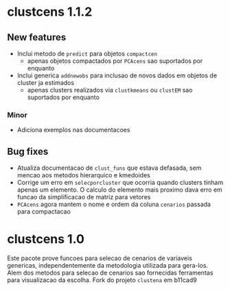 # clustcens 1.1.2

## New features

* Inclui metodo de `predict` para objetos `compactcen`
  * apenas objetos compactados por `PCAcens` sao suportados por enquanto
* Inclui generica `addnewobs` para inclusao de novos dados em objetos de cluster ja estimados
  * apenas clusters realizados via `clustkmeans` ou `clustEM` sao suportados por enquanto

### Minor

* Adiciona exemplos nas documentacoes

## Bug fixes

* Atualiza documentacao de `clust_funs` que estava defasada, sem mencao aos metodos hierarquico e
  kmedoides
* Corrige um erro em `selecporcluster` que ocorria quando clusters tinham apenas um elemento. O 
  calculo do elemento mais proximo dava erro em funcao da simplificacao de matriz para vetores
* `PCAcens` agora mantem o nome e ordem da coluna `cenarios` passada para compactacao

# clustcens 1.0

Este pacote prove funcoes para selecao de cenarios de variaveis genericas, independentemente da
metodologia utilizada para gera-los. Alem dos metodos para selecao de cenarios sao fornecidas
ferramentas para visualizacao da escolha. Fork do projeto `clustena` em b11cad9
